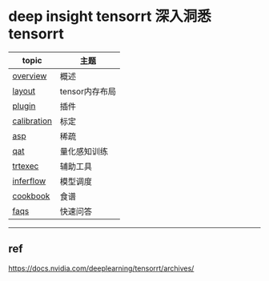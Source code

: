 # deep insight tensorrt   深入洞悉tensorrt    

|topic                           | 主题|    
|    ---                         | --- |     
|[overview](./doc/overview.md)   |概述 |         
|[layout](./doc/layout.md)  |tensor内存布局|         
|[plugin](./doc/plugin.md)   |插件  |       
|[calibration](./doc/calibration.md)  |标定 |          
|[asp](./doc/asp.md)         |稀疏 |       
|[qat](./doc/qat.md)         |量化感知训练 |       
|[trtexec](./trtexec/readme.md)         |辅助工具 |      
|[inferflow](./inferflow/readme.md) |模型调度|     
|[cookbook](https://github.com/lix19937/trt-samples-for-hackathon-cn/blob/master/cookbook/readme_cn.md) |食谱|     
|[faqs](./doc/faqs.md)       |快速问答|     

--------------------------------------    

## ref    
https://docs.nvidia.com/deeplearning/tensorrt/archives/   
